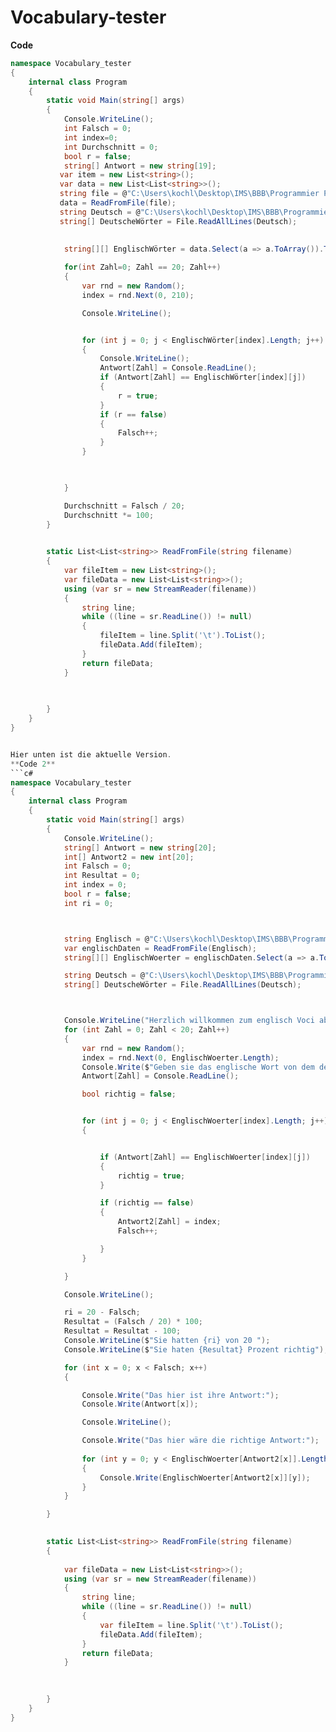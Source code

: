 # Vocabulary-tester

**Code**


```c#
namespace Vocabulary_tester
{
    internal class Program
    {
        static void Main(string[] args)
        {
            Console.WriteLine();
            int Falsch = 0;
            int index=0;
            int Durchschnitt = 0;
            bool r = false;
            string[] Antwort = new string[19];
           var item = new List<string>();
           var data = new List<List<string>>();
           string file = @"C:\Users\kochl\Desktop\IMS\BBB\Programmier Projekt\Englische Wörter.txt";
           data = ReadFromFile(file);
           string Deutsch = @"C:\Users\kochl\Desktop\IMS\BBB\Programmier Projekt\Deutsche Wörter.txt";
           string[] DeutscheWörter = File.ReadAllLines(Deutsch);
            
           
            string[][] EnglischWörter = data.Select(a => a.ToArray()).ToArray(); 

            for(int Zahl=0; Zahl == 20; Zahl++)
            {
                var rnd = new Random();
                index = rnd.Next(0, 210);

                Console.WriteLine();


                for (int j = 0; j < EnglischWörter[index].Length; j++)
                {
                    Console.WriteLine();
                    Antwort[Zahl] = Console.ReadLine();
                    if (Antwort[Zahl] == EnglischWörter[index][j])
                    {
                        r = true;
                    }
                    if (r == false)
                    {
                        Falsch++;
                    }
                }

                

            }

            Durchschnitt = Falsch / 20;
            Durchschnitt *= 100;
        }

        
        static List<List<string>> ReadFromFile(string filename)
        {
            var fileItem = new List<string>();
            var fileData = new List<List<string>>();
            using (var sr = new StreamReader(filename))
            {
                string line;
                while ((line = sr.ReadLine()) != null)
                {
                    fileItem = line.Split('\t').ToList();
                    fileData.Add(fileItem);
                }
                return fileData;
            }

          
          
        }
    }
}


Hier unten ist die aktuelle Version.
**Code 2**
```c#
namespace Vocabulary_tester
{
    internal class Program
    {
        static void Main(string[] args)
        {
            Console.WriteLine();
            string[] Antwort = new string[20];
            int[] Antwort2 = new int[20];
            int Falsch = 0;
            int Resultat = 0;
            int index = 0;
            bool r = false;
            int ri = 0;



            string Englisch = @"C:\Users\kochl\Desktop\IMS\BBB\Programmier Projekt\Englische Wörter.txt";
            var englischDaten = ReadFromFile(Englisch);
            string[][] EnglischWoerter = englischDaten.Select(a => a.ToArray()).ToArray();

            string Deutsch = @"C:\Users\kochl\Desktop\IMS\BBB\Programmier Projekt\Deutsche Wörter.txt";
            string[] DeutscheWörter = File.ReadAllLines(Deutsch);



            Console.WriteLine("Herzlich willkommen zum englisch Voci abfrage.");
            for (int Zahl = 0; Zahl < 20; Zahl++)
            {
                var rnd = new Random();
                index = rnd.Next(0, EnglischWoerter.Length);
                Console.Write($"Geben sie das englische Wort von dem deutschen Wort {DeutscheWörter[index]} ein.");
                Antwort[Zahl] = Console.ReadLine();

                bool richtig = false;


                for (int j = 0; j < EnglischWoerter[index].Length; j++)
                {


                    if (Antwort[Zahl] == EnglischWoerter[index][j])
                    {
                        richtig = true;
                    }

                    if (richtig == false)
                    {
                        Antwort2[Zahl] = index;
                        Falsch++;

                    }
                }

            }

            Console.WriteLine();

            ri = 20 - Falsch;
            Resultat = (Falsch / 20) * 100;
            Resultat = Resultat - 100;
            Console.WriteLine($"Sie hatten {ri} von 20 ");
            Console.WriteLine($"Sie haten {Resultat} Prozent richtig");

            for (int x = 0; x < Falsch; x++)
            {

                Console.Write("Das hier ist ihre Antwort:");
                Console.Write(Antwort[x]);

                Console.WriteLine();

                Console.Write("Das hier wäre die richtige Antwort:");
                
                for (int y = 0; y < EnglischWoerter[Antwort2[x]].Length; y++)
                {
                    Console.Write(EnglischWoerter[Antwort2[x]][y]);
                }
            }

        }

        
        static List<List<string>> ReadFromFile(string filename)
        {
           
            var fileData = new List<List<string>>();
            using (var sr = new StreamReader(filename))
            {
                string line;
                while ((line = sr.ReadLine()) != null)
                {
                    var fileItem = line.Split('\t').ToList();
                    fileData.Add(fileItem);
                }
                return fileData;
            }

          
          
        }
    }
}
